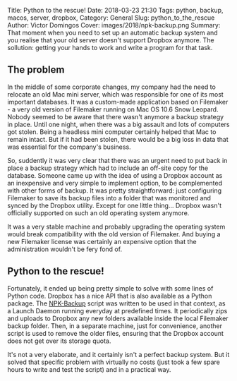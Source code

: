Title: Python to the rescue!
Date: 2018-03-23 21:30
Tags: python, backup, macos, server, dropbox, 
Category: General
Slug: python_to_the_rescue
Author: Victor Domingos
Cover: images/2018/npk-backup.png
Summary: That moment when you need to set up an automatic backup system and you realise that your old server doesn't support Dropbox anymore. The sollution: getting your hands to work and write a program for that task.

## The problem
In the middle of some corporate changes, my company had the need to relocate an old Mac mini server, which was responsible for one of its most important databases. It was a custom-made application based on Filemaker - a very old version of Filemaker running on Mac OS 10.6 Snow Leopard. Nobody seemed to be aware that there wasn't anymore a backup strategy in place. Until one night, when there was a big assault and lots of computers got stolen. Being a headless mini computer certainly helped that Mac to remain intact. But if it had been stolen, there would be a big loss in data that was essential for the company's business. 

So, suddently it was very clear that there was an urgent need to put back in place a backup strategy which had to include an off-site copy for the database. Someone came up with the idea of using a Dropbox account as an inexpensive and very simple to implement option, to be complemented with other forms of backup. It was pretty straightforward: just configuring Filemaker to save its backup files into a folder that was monitored and synced by the Dropbox utility. Except for one little thing... Dropbox wasn't officially supported on such an old operating system anymore. 

It was a very stable machine and probably upgrading the operating system would break compatibility with the old version of Filemaker. And buying a new Filemaker license was certainly an expensive option that the administration wouldn't be fery fond of. 

## Python to the rescue!

Fortunately, it ended up being pretty simple to solve with some lines of Python code. Dropbox has a nice API that is also available as a Python package. The [NPK-Backup](http://bit.ly/NPK-Backup) script was written to be used in that context, as a Launch Daemon running everyday at predefined times. It periodically zips and uploads to Dropbox any new folders available inside the local Filemaker backup folder. Then, in a separate machine, just for convenience, another script is used to remove the older files, ensuring that the Dropbox account does not get over its storage quota.

It's not a very elaborate, and it certainly isn't a perfect backup system. But it solved that specific problem with virtually no costs (just took a few spare hours to write and test the script) and in a practical way. 

